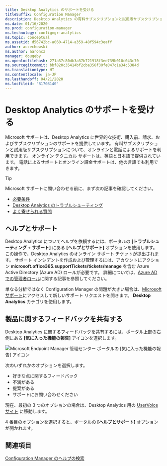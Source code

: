 ```yaml
---
title: Desktop Analytics のサポートを受ける
titleSuffix: Configuration Manager
description: Desktop Analytics の有料サブスクリプションと試用版サブスクリプションについて、オンラインと電話によるサポートを受けることができます。
ms.date: 01/16/2020
ms.prod: configuration-manager
ms.technology: configmgr-analytics
ms.topic: conceptual
ms.assetid: d56742bc-a060-4714-a359-48f594c3eaff
author: aczechowski
ms.author: aaroncz
manager: dougeby
ms.openlocfilehash: 271a37c80db3a37b721918f3ee739b010c043c70
ms.sourcegitcommit: bbf820c35414bf2cba356f30fe047c1a34c5384d
ms.translationtype: HT
ms.contentlocale: ja-JP
ms.lasthandoff: 04/21/2020
ms.locfileid: "81708140"
---
```

# <a name="get-support-for-desktop-analytics"></a>Desktop Analytics のサポートを受ける

Microsoft サポートは、Desktop Analytics に世界的な技術、購入前、請求、およびサブスクリプションのサポートを提供しています。 有料サブスクリプションと試用版サブスクリプションについて、オンラインと電話によるサポートを利用できます。 オンライン テクニカル サポートは、英語と日本語で提供されています。 電話によるサポートとオンライン課金サポートは、他の言語でも利用できます。

> [!TIP]
> Microsoft サポートに問い合わせる前に、まず次の記事を確認してください。
>
> - [必要条件](overview.md#prerequisites)
> - [Desktop Analytics のトラブルシューティング](troubleshooting.md)
> - [よく寄せられる質問](faq.md)

## <a name="help-and-support"></a>ヘルプとサポート

Desktop Analytics についてヘルプを依頼するには、ポータルの **[トラブルシューティング + サポート]** にある **[ヘルプとサポート]** オプションを使用します。 この操作で、Desktop Analytics のオンライン サポート チケットが提出されます。 サポート インシデントを作成および管理するには、アカウントにアクション **microsoft.office365.supportTickets/tickets/manage** を含む Azure Active Directory (Azure AD) ロールが必要です。 詳細については、[Azure AD での管理者ロール](https://docs.microsoft.com/azure/active-directory/users-groups-roles/directory-assign-admin-roles)に関する記事を参照してください。

単なる分析ではなく Configuration Manager の問題が大きい場合は、[Microsoft サポート](https://aka.ms/cmcbsupport)にアクセスして新しいサポート リクエストを開きます。 **Desktop Analytics** カテゴリを使用します。

## <a name="share-product-feedback"></a><a name="bkmk_feedback"></a> 製品に関するフィードバックを共有する

<!-- 5451636 -->

Desktop Analytics に関するフィードバックを共有するには、ポータル上部の右側にある **[気に入った機能の報告]** アイコンを選択します。

![Microsoft Endpoint Manager 管理センター ポータルの [気に入った機能の報告] アイコン](media/5451636-portal-feedback.png)

次のいずれかのオプションを選択します。

- 好きな点に関するフィードバック
- 不満がある
- 提案がある
- サポートにお問い合わせください

現在、最初の 3 つのオプションの場合は、Desktop Analytics 用の [UserVoice サイト](https://configurationmanager.uservoice.com/forums/300492-ideas?category_id=366805) に移動します。

4 番目のオプションを選択すると、ポータルの **[ヘルプとサポート]** オプションが開かれます。

## <a name="see-also"></a>関連項目

[Configuration Manager のヘルプの検索](../core/understand/find-help.md)
